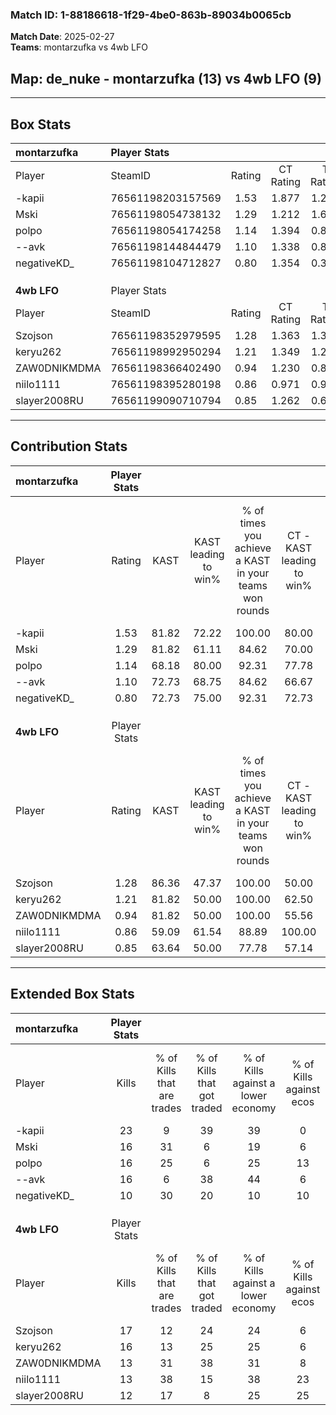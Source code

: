 ### Match ID: 1-88186618-1f29-4be0-863b-89034b0065cb  
**Match Date**: 2025-02-27  
**Teams**: montarzufka vs 4wb LFO  

## **Map**: de_nuke - montarzufka (13) vs 4wb LFO (9)  
---  

## Box Stats  

| **montarzufka** | Player Stats      |        |           |          |       |       |       |         |        |      |     |
| :- | :- | :-: | :-: | :-: | :-: | :-: | :-: | :-: | :-: | :-: | :-: |
| Player          | SteamID           | Rating | CT Rating | T Rating | KAST  |  ADR  | Kills | Assists | Deaths | K/D  | HS% |
| -kapii          | 76561198203157569 |  1.53  |   1.877   |  1.265   | 81.82 | 100.9 |  23   |    1    |   15   | 1.53 | 56  |
| Mski            | 76561198054738132 |  1.29  |   1.212   |  1.610   | 81.82 | 81.4  |  16   |    2    |   11   | 1.45 | 68  |
| polpo           | 76561198054174258 |  1.14  |   1.394   |  0.880   | 68.18 | 75.2  |  16   |    5    |   13   | 1.23 | 37  |
| --avk           | 76561198144844479 |  1.10  |   1.338   |  0.816   | 72.73 | 90.1  |  16   |    6    |   18   | 0.89 | 56  |
| negativeKD_     | 76561198104712827 |  0.80  |   1.354   |  0.399   | 72.73 | 46.4  |  10   |    1    |   14   | 0.71 | 40  |
|                 |                   |        |           |          |       |       |       |         |        |      |     |
|                 |                   |        |           |          |       |       |       |         |        |      |     |
|                 |                   |        |           |          |       |       |       |         |        |      |     |
| **4wb LFO**     | Player Stats      |        |           |          |       |       |       |         |        |      |     |
| Player          | SteamID           | Rating | CT Rating | T Rating | KAST  |  ADR  | Kills | Assists | Deaths | K/D  | HS% |
| Szojson         | 76561198352979595 |  1.28  |   1.363   |  1.306   | 86.36 | 76.5  |  17   |    4    |   14   | 1.21 | 82  |
| keryu262        | 76561198992950294 |  1.21  |   1.349   |  1.280   | 81.82 | 83.7  |  16   |    5    |   15   | 1.07 | 68  |
| ZAW0DNIKMDMA    | 76561198366402490 |  0.94  |   1.230   |  0.871   | 81.82 | 59.2  |  13   |    3    |   18   | 0.72 |  0  |
| niilo1111       | 76561198395280198 |  0.86  |   0.971   |  0.940   | 59.09 | 76.9  |  13   |    4    |   17   | 0.76 | 46  |
| slayer2008RU    | 76561199090710794 |  0.85  |   1.262   |  0.633   | 63.64 | 72.8  |  12   |    6    |   17   | 0.71 | 58  |
---  

## Contribution Stats  

| **montarzufka** | Player Stats |       |                      |                                                        |                           |                                                             |                          |                                                            |
| :- | :-: | :-: | :-: | :-: | :-: | :-: | :-: | :-: |
| Player          |    Rating    | KAST  | KAST leading to win% | % of times you achieve a KAST in your teams won rounds | CT - KAST leading to win% | CT - % of times you achieve a KAST in your teams won rounds | T - KAST leading to win% | T - % of times you achieve a KAST in your teams won rounds |
| -kapii          |     1.53     | 81.82 |        72.22         |                         100.00                         |           80.00           |                           100.00                            |          62.50           |                           100.00                           |
| Mski            |     1.29     | 81.82 |        61.11         |                         84.62                          |           70.00           |                            87.50                            |          50.00           |                           80.00                            |
| polpo           |     1.14     | 68.18 |        80.00         |                         92.31                          |           77.78           |                            87.50                            |          83.33           |                           100.00                           |
| --avk           |     1.10     | 72.73 |        68.75         |                         84.62                          |           66.67           |                            75.00                            |          71.43           |                           100.00                           |
| negativeKD_     |     0.80     | 72.73 |        75.00         |                         92.31                          |           72.73           |                           100.00                            |          80.00           |                           80.00                            |
|                 |              |       |                      |                                                        |                           |                                                             |                          |                                                            |
|                 |              |       |                      |                                                        |                           |                                                             |                          |                                                            |
|                 |              |       |                      |                                                        |                           |                                                             |                          |                                                            |
| **4wb LFO**     | Player Stats |       |                      |                                                        |                           |                                                             |                          |                                                            |
| Player          |    Rating    | KAST  | KAST leading to win% | % of times you achieve a KAST in your teams won rounds | CT - KAST leading to win% | CT - % of times you achieve a KAST in your teams won rounds | T - KAST leading to win% | T - % of times you achieve a KAST in your teams won rounds |
| Szojson         |     1.28     | 86.36 |        47.37         |                         100.00                         |           50.00           |                           100.00                            |          44.44           |                           100.00                           |
| keryu262        |     1.21     | 81.82 |        50.00         |                         100.00                         |           62.50           |                           100.00                            |          40.00           |                           100.00                           |
| ZAW0DNIKMDMA    |     0.94     | 81.82 |        50.00         |                         100.00                         |           55.56           |                           100.00                            |          44.44           |                           100.00                           |
| niilo1111       |     0.86     | 59.09 |        61.54         |                         88.89                          |          100.00           |                           100.00                            |          37.50           |                           75.00                            |
| slayer2008RU    |     0.85     | 63.64 |        50.00         |                         77.78                          |           57.14           |                            80.00                            |          42.86           |                           75.00                            |
---  

## Extended Box Stats  

| **montarzufka** | Player Stats |                            |                            |                                    |                         |                              |                                 |        |                             |                                     |                          |                               |                            |
| :- | :-: | :-: | :-: | :-: | :-: | :-: | :-: | :-: | :-: | :-: | :-: | :-: | :-: |
| Player          |    Kills     | % of Kills that are trades | % of Kills that got traded | % of Kills against a lower economy | % of Kills against ecos | % of Kills that are flawless | % of Kills that are close duels | Deaths | % of Deaths that get traded | % of Deaths against a lower economy | % of Deaths against ecos | % of Deaths that are flawless | % of Deaths that are close |
| -kapii          |      23      |             9              |             39             |                 39                 |            0            |              52              |                9                |   15   |             20              |                 33                  |            7             |              67               |             0              |
| Mski            |      16      |             31             |             6              |                 19                 |            6            |              50              |                0                |   11   |             36              |                  0                  |            0             |              64               |             9              |
| polpo           |      16      |             25             |             6              |                 25                 |           13            |              88              |               13                |   13   |             15              |                 23                  |            8             |              85               |             0              |
| --avk           |      16      |             6              |             38             |                 44                 |            6            |              50              |                6                |   18   |              6              |                 17                  |            6             |              89               |             6              |
| negativeKD_     |      10      |             30             |             20             |                 10                 |           10            |              30              |               20                |   14   |             43              |                  7                  |            0             |              79               |             0              |
|                 |              |                            |                            |                                    |                         |                              |                                 |        |                             |                                     |                          |                               |                            |
|                 |              |                            |                            |                                    |                         |                              |                                 |        |                             |                                     |                          |                               |                            |
|                 |              |                            |                            |                                    |                         |                              |                                 |        |                             |                                     |                          |                               |                            |
| **4wb LFO**     | Player Stats |                            |                            |                                    |                         |                              |                                 |        |                             |                                     |                          |                               |                            |
| Player          |    Kills     | % of Kills that are trades | % of Kills that got traded | % of Kills against a lower economy | % of Kills against ecos | % of Kills that are flawless | % of Kills that are close duels | Deaths | % of Deaths that get traded | % of Deaths against a lower economy | % of Deaths against ecos | % of Deaths that are flawless | % of Deaths that are close |
| Szojson         |      17      |             12             |             24             |                 24                 |            6            |              82              |                0                |   14   |             14              |                 21                  |            7             |              64               |             14             |
| keryu262        |      16      |             13             |             25             |                 25                 |            6            |              69              |                0                |   15   |             33              |                 20                  |            0             |              67               |             0              |
| ZAW0DNIKMDMA    |      13      |             31             |             38             |                 31                 |            8            |              62              |                8                |   18   |             22              |                 17                  |            6             |              56               |             11             |
| niilo1111       |      13      |             38             |             15             |                 38                 |           23            |              85              |                0                |   17   |             24              |                 12                  |            0             |              53               |             12             |
| slayer2008RU    |      12      |             17             |             8              |                 25                 |           25            |              67              |                8                |   17   |             24              |                 24                  |            6             |              53               |             6              |
